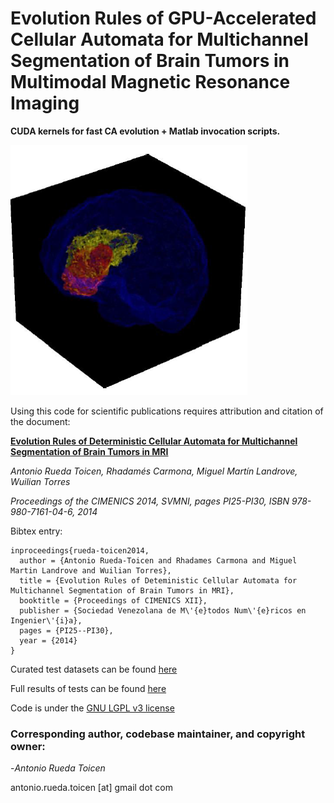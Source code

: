 # Evolution Rules of GPU-Accelerated Cellular Automata for Multichannel Segmentation of Brain Tumors in Multimodal Magnetic Resonance Imaging

**CUDA kernels for fast CA evolution + Matlab invocation scripts.** 

![alt text](https://github.com/andandandand/evolution-rules-of-deterministic-ca-for-multichannel-brain/blob/master/3D-GrowCutSegmentation.png "3D GrowCut Segmentation")

Using this code for scientific publications requires attribution and citation of the document:

[**Evolution Rules of Deterministic Cellular Automata for Multichannel Segmentation of Brain Tumors in MRI**](https://www.researchgate.net/publication/259312444_Evolution_Rules_of_Deterministic_Cellular_Automata_for_Multichannel_Segmentation_of_Brain_Tumors_in_MRI "Download in ResearchGate")



*Antonio Rueda Toicen,*
*Rhadamés Carmona,*
*Miguel Martín Landrove,*
*Wuilian Torres*

*Proceedings of the CIMENICS 2014, SVMNI, pages PI25-PI30, ISBN 978-980-7161-04-6, 2014*

Bibtex entry:
```
inproceedings{rueda-toicen2014,
  author = {Antonio Rueda-Toicen and Rhadames Carmona and Miguel Martin Landrove and Wuilian Torres},
  title = {Evolution Rules of Deteministic Cellular Automata for Multichannel Segmentation of Brain Tumors in MRI},
  booktitle = {Proceedings of CIMENICS XII},
  publisher = {Sociedad Venezolana de M\'{e}todos Num\'{e}ricos en Ingenier\'{i}a},
  pages = {PI25--PI30},
  year = {2014}
}
```


Curated test datasets can be found [here](http://bit.ly/1ns1g8k)

Full results of tests can be found [here](http://bit.ly/1vddjyc)

Code is under the [GNU LGPL v3 license](http://www.gnu.org/licenses/lgpl.html)

### Corresponding author, codebase maintainer, and copyright owner:
-*Antonio Rueda Toicen*

 antonio.rueda.toicen [at]  gmail dot com
